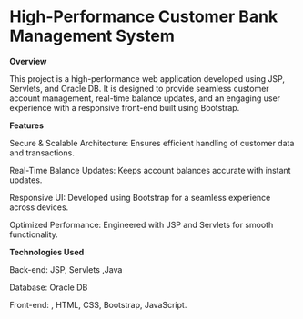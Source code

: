 # High-Performance Customer Bank Management System

**Overview**

This project is a high-performance web application developed using JSP, Servlets, and Oracle DB. It is designed to provide seamless customer account management, real-time balance updates, and an engaging user experience with a responsive front-end built using Bootstrap.

**Features**

Secure & Scalable Architecture: Ensures efficient handling of customer data and transactions.

Real-Time Balance Updates: Keeps account balances accurate with instant updates.

Responsive UI: Developed using Bootstrap for a seamless experience across devices.

Optimized Performance: Engineered with JSP and Servlets for smooth functionality.

**Technologies Used**

Back-end: JSP, Servlets ,Java

Database: Oracle DB

Front-end: , HTML, CSS, Bootstrap, JavaScript.
